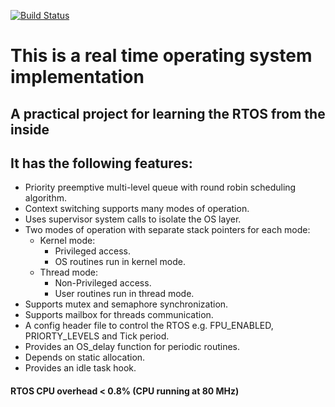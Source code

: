 
[![Build Status](https://api.travis-ci.com/Diaa-Eldeen-E/myRTOS.svg?branch=master)](https://app.travis-ci.com/github/Diaa-Eldeen-E/myRTOS/)

# This is a real time operating system implementation
## A practical project for learning the RTOS from the inside

## It has the following features:
- Priority preemptive multi-level queue with round robin scheduling algorithm.
- Context switching supports many modes of operation.
- Uses supervisor system calls to isolate the OS layer.
- Two modes of operation with separate stack pointers for each mode:
	- Kernel mode:
		- Privileged access.
		- OS routines run in kernel mode.
	- Thread mode:
		- Non-Privileged access.
		- User routines run in thread mode.
- Supports mutex and semaphore synchronization.
- Supports mailbox for threads communication.
- A config header file to control the RTOS e.g. FPU_ENABLED, PRIORTY_LEVELS and Tick period.
- Provides an OS_delay function for periodic routines.
- Depends on static allocation.
- Provides an idle task hook.


#### RTOS CPU overhead < 0.8%	(CPU running at 80 MHz)